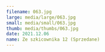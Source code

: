 ```yaml
---
filename: 063.jpg
large: media/large/063.jpg
small: media/small/063.jpg
thumb: media/thumbs/063.jpg
date: 2021.12.06
name: Ze szkicownika 12 (Sprzedane)
---
```

